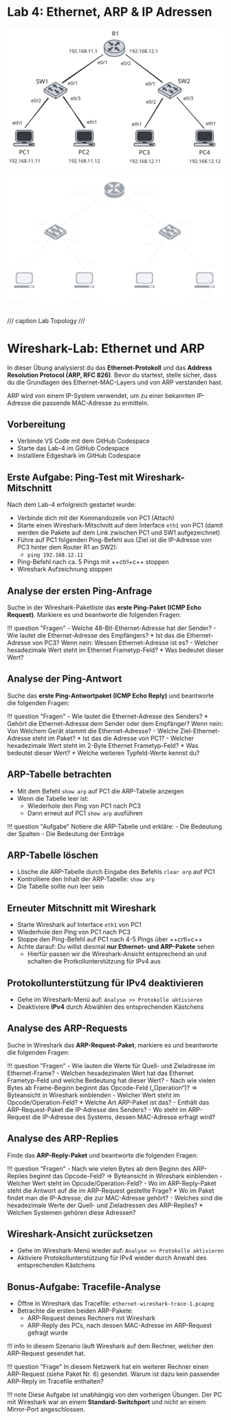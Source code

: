 # Lab 4: Ethernet, ARP & IP Adressen

![Toplogy Lab-2](img/lankurs-lab2.svg#only-light)
![Toplogy Lab-2](img/lankurs-lab2-dark.svg#only-dark)

/// caption
Lab Topology
///

# Wireshark-Lab: Ethernet und ARP

In dieser Übung analysierst du das **Ethernet-Protokoll** und das **Address Resolution Protocol (ARP, RFC 826)**. Bevor du startest, stelle sicher, dass du die Grundlagen des Ethernet-MAC-Layers und von ARP verstanden hast.

ARP wird von einem IP-System verwendet, um zu einer bekannten IP-Adresse die passende MAC-Adresse zu ermitteln.

## Vorbereitung

- Verbinde VS Code mit dem GitHub Codespace
- Starte das Lab-4 im GitHub Codespace
- Installiere Edgeshark im GitHub Codespace

## Erste Aufgabe: Ping-Test mit Wireshark-Mitschnitt

Nach dem Lab-4 erfolgreich gestartet wurde:

- Verbinde dich mit der Kommandozeile von PC1 (Attach)
- Starte einen Wireshark-Mitschnitt auf dem Interface `eth1` von PC1 (damit werden die Pakete auf dem Link zwischen PC1 und SW1 aufgezeichnet)
- Führe auf PC1 folgenden Ping-Befehl aus (Ziel ist die IP-Adresse von PC3 hinter dem Router R1 an SW2):
    * `ping 192.168.12.11`
- Ping-Befehl nach ca. 5 Pings mit ++ctrl+c++ stoppen
- Wireshark Aufzeichnung stoppen

## Analyse der ersten Ping-Anfrage

Suche in der Wireshark-Paketliste das **erste Ping-Paket (ICMP Echo Request)**. Markiere es und beantworte die folgenden Fragen:

!!! question "Fragen"
    - Welche 48-Bit-Ethernet-Adresse hat der Sender?
    - Wie lautet die Ethernet-Adresse des Empfängers?
        * Ist das die Ethernet-Adresse von PC3? Wenn nein: Wessen Ethernet-Adresse ist es?
    - Welcher hexadezimale Wert steht im Ethernet Frametyp-Feld?
        * Was bedeutet dieser Wert?

## Analyse der Ping-Antwort

Suche das **erste Ping-Antwortpaket (ICMP Echo Reply)** und beantworte die folgenden Fragen:

!!! question "Fragen"
    - Wie lautet die Ethernet-Adresse des Senders?
        * Gehört die Ethernet-Adresse dem Sender oder dem Empfänger? Wenn nein: Von Welchem Gerät stammt die Ethernet-Adresse?
    - Welche Ziel-Ethernet-Adresse steht im Paket?
        * Ist das die Adresse von PC1?
    - Welcher hexadezimale Wert steht im 2-Byte Ethernet Frametyp-Feld?
        * Was bedeutet dieser Wert?
        * Welche weiteren Typfeld-Werte kennst du?

## ARP-Tabelle betrachten

- Mit dem Befehl `show arp` auf PC1 die ARP-Tabelle anzeigen
- Wenn die Tabelle leer ist:
    * Wiederhole den Ping von PC1 nach PC3
    * Dann erneut auf PC1 `show arp` ausführen

!!! question "Aufgabe"
    Notiere die ARP-Tabelle und erkläre:
    - Die Bedeutung der Spalten
    - Die Bedeutung der Einträge

## ARP-Tabelle löschen

- Lösche die ARP-Tabelle durch Eingabe des Befehls `clear arp` auf PC1
- Kontrolliere den Inhalt der ARP-Tabelle: `show arp`
- Die Tabelle sollte nun leer sein

## Erneuter Mitschnitt mit Wireshark

- Starte Wireshark auf Interface `eth1` von PC1
- Wiederhole den Ping von PC1 nach PC3
- Stoppe den Ping-Befehl auf PC1 nach 4-5 Pings über ++crtl+c++
- Achte darauf: Du willst diesmal **nur Ethernet- und ARP-Pakete** sehen
    * Hierfür passen wir die Wireshark-Ansicht entsprechend an und schalten die Protkollunterstützung für IPv4 aus

## Protokollunterstützung für IPv4 deaktivieren

- Gehe im Wireshark-Menü auf: `Analyse >> Protokolle aktivieren`
- Deaktiviere **IPv4** durch Abwählen des entsprechenden Kästchens

## Analyse des ARP-Requests

Suche in Wireshark das **ARP-Request-Paket**, markiere es und beantworte die folgenden Fragen:

!!! question "Fragen"
    - Wie lauten die Werte für Quell- und Zieladresse im Ethernet-Frame?
    - Welchen hexadezimalen Wert hat das Ethernet Frametyp-Feld und welche Bedeutung hat dieser Wert?
    - Nach wie vielen Bytes ab Frame-Beginn beginnt das Opcode-Feld („Operation“)? => Byteansicht in Wireshark einblenden
    - Welcher Wert steht im Opcode/Operation-Feld?
        * Welche Art ARP-Paket ist das?
    - Enthält das ARP-Request-Paket die IP-Adresse des Senders?
    - Wo steht im ARP-Request die IP-Adresse des Systems, dessen MAC-Adresse erfragt wird?

## Analyse des ARP-Replies

Finde das **ARP-Reply-Paket** und beantworte die folgenden Fragen:

!!! question "Fragen"
    - Nach wie vielen Bytes ab dem Beginn des ARP-Replies beginnt das Opcode-Feld? => Byteansicht in Wireshark einblenden
    - Welcher Wert steht im Opcode/Operation-Feld?
    - Wo im ARP-Reply-Paket steht die Antwort auf die im ARP-Request gestellte Frage?
        * Wo im Paket findet man die IP-Adresse, die zur MAC-Adresse gehört?
    - Welches sind die hexadezimale Werte der Quell- und Zieladressen des ARP-Replies?
        * Welchen Systemen gehören diese Adressen?

## Wireshark-Ansicht zurücksetzen

- Gehe im Wireshark-Menü wieder auf: `Analyse >> Protokolle aktivieren`
- Aktiviere Protokollunterstützung für IPv4 wieder durch Anwahl des entsprechenden Kästchens

## Bonus-Aufgabe: Tracefile-Analyse

- Öffne in Wireshark das Tracefile: `ethernet-wireshark-trace-1.pcapng`
- Betrachte die ersten beiden ARP-Pakete:
    * ARP-Request deines Rechners mit Wireshark
    * ARP-Reply des PCs, nach dessen MAC-Adresse im ARP-Request gefragt wurde 

!!! info
    In diesem Szenario läuft Wireshark auf dem Rechner, welcher den ARP-Request gesendet hat.

!!! question "Frage"
    In diesem Netzwerk hat ein weiterer Rechner einen ARP-Request (siehe Paket Nr. 6) gesendet. Warum ist dazu kein passender ARP-Reply im Tracefile enthalten?

!!! note
    Diese Aufgabe ist unabhängig von den vorherigen Übungen.
    Der PC mit Wireshark war an einem **Standard-Switchport** und nicht an einem Mirror-Port angeschlossen.







